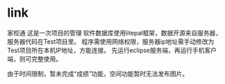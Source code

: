 # link
家校通
这是一次项目的管理
软件数据库使用litepal框架，数据开源来自服务器，服务器代码在Test项目里。
程序需使用网络权限，服务器ip地址需手动修改为Test项目所在本机IP地址，方能连接。
先运行eclipse服务端，再运行手机客户端，则可完整使用。

由于时间限制，暂未完成“成绩”功能，空间功能暂时无法发布图片。
